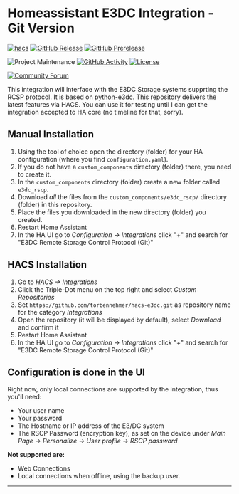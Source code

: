 # Homeassistant E3DC Integration - Git Version

[![hacs][hacs-shield]][hacs]
[![GitHub Release][releases-shield]][releases]
[![GitHub Prerelease][prereleases-shield]][releases]

![Project Maintenance][maintainer]
[![GitHub Activity][commits-shield]][commits]
[![License][license-shield]](LICENSE)

<!-- [![BuyMeCoffee][buymecoffeebadge]][buymecoffee] -->
<!-- [![Discord][discord-shield]][discord] -->
[![Community Forum][forum-shield]][forum]

This integration will interface with the E3DC Storage systems supprting the RCSP
protocol. It is based on [python-e3dc](https://github.com/fsantini/python-e3dc).
This repository delivers the latest features via HACS. You can use it for
testing until I can get the integration accepted to HA core (no timeline for
that, sorry).

## Manual Installation

1. Using the tool of choice open the directory (folder) for your HA
   configuration (where you find `configuration.yaml`).
1. If you do not have a `custom_components` directory (folder) there, you need
   to create it.
1. In the `custom_components` directory (folder) create a new folder called
   `e3dc_rscp`.
1. Download *all* the files from the `custom_components/e3dc_rscp/` directory
   (folder) in this repository.
1. Place the files you downloaded in the new directory (folder) you created.
1. Restart Home Assistant
1. In the HA UI go to *Configuration -> Integrations* click "+" and search for
   "E3DC Remote Storage Control Protocol (Git)"

## HACS Installation

1. Go to *HACS -> Integrations*
1. Click the Triple-Dot menu on the top right and select *Custom Repositories*
1. Set `https://github.com/torbennehmer/hacs-e3dc.git` as repository name for
   the category *Integrations*
1. Open the repository (it will be displayed by default), select *Download* and
   confirm it
1. Restart Home Assistant
1. In the HA UI go to *Configuration -> Integrations* click "+" and search for
   "E3DC Remote Storage Control Protocol (Git)"

## Configuration is done in the UI

Right now, only local connections are supported by the integration, thus you'll need:

- Your user name
- Your password
- The Hostname or IP address of the E3/DC system
- The RSCP Password (encryption key), as set on the device under *Main Page ->
  Personalize -> User profile -> RSCP password*

**Not supported are:**

- Web Connections
- Local connections when offline, using the backup user.

***

<!--
[buymecoffee]: https://www.buymeacoffee.com/ludeeus
[buymecoffeebadge]: https://img.shields.io/badge/buy%20me%20a%20coffee-donate-yellow.svg?style=for-the-badge
-->
[commits-shield]: https://img.shields.io/github/commit-activity/y/torbennehmer/hacs-e3dc?style=for-the-badge&logo=git
[commits]: https://github.com/torbennehmer/hacs-e3dc/commits/main
<!--
[discord]: https://discord.gg/Qa5fW2R
[discord-shield]: https://img.shields.io/discord/330944238910963714.svg?style=for-the-badge
-->
[forum-shield]: https://img.shields.io/badge/Community%20Forum-Home%20Assistant-blue?style=for-the-badge&logo=homeassistant
[forum]: https://community.home-assistant.io/
[hacs]: https://github.com/hacs/integration
[hacs-shield]: https://img.shields.io/badge/HACS-Custom-41BDF5.svg?style=for-the-badge&logo=homeassistantcommunitystore
[license-shield]: https://img.shields.io/github/license/torbennehmer/hacs-e3dc?style=for-the-badge&color=blue&logo=gnu
[maintainer]: https://img.shields.io/badge/Maintainer-Torben%20Nehmer-blue?style=for-the-badge&logo=github
[prereleases-shield]: https://img.shields.io/github/v/release/torbennehmer/hacs-e3dc?include_prereleases&style=for-the-badge&logo=git
[releases-shield]: https://img.shields.io/github/v/release/torbennehmer/hacs-e3dc?style=for-the-badge&logo=homeassistantcommunitystore
[releases]: https://github.com/torbennehmer/hacs-e3dc/releases
